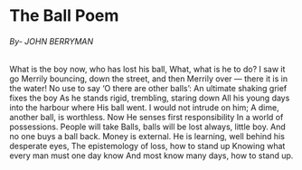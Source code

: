 # The Ball Poem 

###### By- JOHN BERRYMAN

What is the boy now, who has lost his ball,
What, what is he to do? I saw it go
Merrily bouncing, down the street, and then
Merrily over — there it is in the water!
No use to say ‘O there are other balls’:
An ultimate shaking grief fixes the boy
As he stands rigid, trembling, staring down
All his young days into the harbour where
His ball went. I would not intrude on him;
A dime, another ball, is worthless. Now
He senses first responsibility
In a world of possessions. People will take
Balls, balls will be lost always, little boy.
And no one buys a ball back. Money is external.
He is learning, well behind his desperate eyes,
The epistemology of loss, how to stand up
Knowing what every man must one day know
And most know many days, how to stand up.
